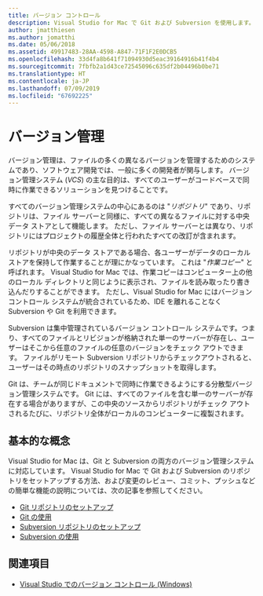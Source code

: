 ```yaml
---
title: バージョン コントロール
description: Visual Studio for Mac で Git および Subversion を使用します。
author: jmatthiesen
ms.author: jomatthi
ms.date: 05/06/2018
ms.assetid: 49917483-28AA-4598-A847-71F1F2E0DCB5
ms.openlocfilehash: 33d4fa8b641f71094930d5eac39164916b41f4b4
ms.sourcegitcommit: 7fbfb2a1d43ce72545096c635df2b04496b0be71
ms.translationtype: HT
ms.contentlocale: ja-JP
ms.lasthandoff: 07/09/2019
ms.locfileid: "67692225"
---
```

# <a name="version-control"></a>バージョン管理

バージョン管理は、ファイルの多くの異なるバージョンを管理するためのシステムであり、ソフトウェア開発では、一般に多くの開発者が関与します。 バージョン管理システム (_VCS_) の主な目的は、すべてのユーザーがコードベースで同時に作業できるソリューションを見つけることです。

すべてのバージョン管理システムの中心にあるのは "_リポジトリ_" であり、リポジトリは、ファイル サーバーと同様に、すべての異なるファイルに対する中央データ ストアとして機能します。 ただし、ファイル サーバーとは異なり、リポジトリにはプロジェクトの履歴全体と行われたすべての改訂が含まれます。

リポジトリが中央のデータ ストアである場合、各ユーザーがデータのローカル ストアを保持して作業することが理にかなっています。 これは "_作業コピー_" と呼ばれます。 Visual Studio for Mac では、作業コピーはコンピューター上の他のローカル ディレクトリと同じように表示され、ファイルを読み取ったり書き込んだりすることができます。 ただし、Visual Studio for Mac にはバージョン コントロール システムが統合されているため、IDE を離れることなく Subversion や Git を利用できます。

Subversion は集中管理されているバージョン コントロール システムです。つまり、すべてのファイルとリビジョンが格納された単一のサーバーが存在し、ユーザーはそこから任意のファイルの任意のバージョンをチェック アウトできます。 ファイルがリモート Subversion リポジトリからチェックアウトされると、ユーザーはその時点のリポジトリのスナップショットを取得します。

Git は、チームが同じドキュメントで同時に作業できるようにする分散型バージョン管理システムです。 Git には、すべてのファイルを含む単一のサーバーが存在する場合がありますが、この中央のソースからリポジトリがチェック アウトされるたびに、リポジトリ全体がローカルのコンピューターに複製されます。

## <a name="basic-concepts"></a>基本的な概念

Visual Studio for Mac は、Git と Subversion の両方のバージョン管理システムに対応しています。 Visual Studio for Mac で Git および Subversion のリポジトリをセットアップする方法、および変更のレビュー、コミット、プッシュなどの簡単な機能の説明については、次の記事を参照してください。

* [Git リポジトリのセットアップ](set-up-git-repository.md)
* [Git の使用](working-with-git.md)
* [Subversion リポジトリのセットアップ](set-up-subversion-repository.md)
* [Subversion の使用](working-with-subversion.md)

## <a name="see-also"></a>関連項目

* [Visual Studio でのバージョン コントロール (Windows)](/visualstudio/version-control/)